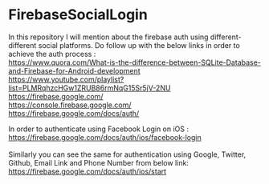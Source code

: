 # FirebaseSocialLogin
In this repository I will mention about the firebase auth using different-different social platforms. Do follow up with the below links in order to achieve the auth process : <br>
https://www.quora.com/What-is-the-difference-between-SQLite-Database-and-Firebase-for-Android-development <br>
https://www.youtube.com/playlist?list=PLMRqhzcHGw1ZRUB86rmNqG15Sr5jV-2NU <br>
https://firebase.google.com/ <br>
https://console.firebase.google.com/ <br>
https://firebase.google.com/docs/auth/ <br>

In order to authenticate using Facebook Login on iOS : <br>
https://firebase.google.com/docs/auth/ios/facebook-login <br><br>
Similarly you can see the same for authentication using Google, Twitter, Github, Email Link and Phone Number from below link: <br> https://firebase.google.com/docs/auth/ios/start 
  
  
  




  
